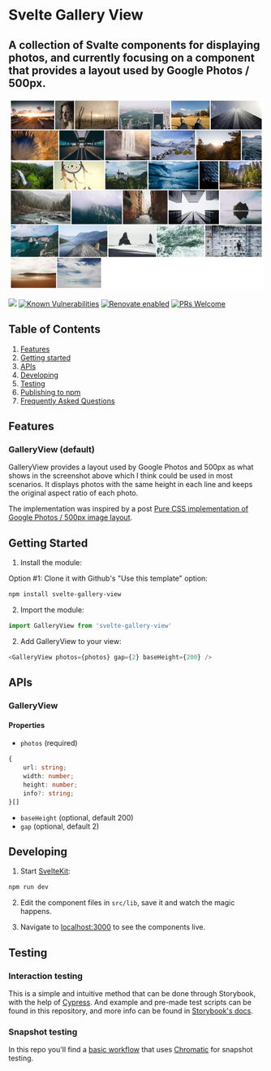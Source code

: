 # Svelte Gallery View

## A collection of Svalte components for displaying photos, and currently focusing on a component that provides a layout used by Google Photos / 500px.

![Screenshot](/public/screenshot.jpeg?raw=true "Screenshot")

[![](https://github.com/leiwan5/svelte-gallery-view/workflows/Node%20CI/badge.svg)](https://github.com/leiwan5/svelte-gallery-view/actions?query=workflow%3A%22Node+CI%22)
[![Known Vulnerabilities](https://snyk.io/test/github/leiwan5/svelte-gallery-view/badge.svg)](https://snyk.io/test/github/leiwan5/svelte-gallery-view)
[![Renovate enabled](https://img.shields.io/badge/renovate-enabled-brightgreen.svg)](https://renovatebot.com/)
[![PRs Welcome](https://img.shields.io/badge/PRs-welcome-brightgreen.svg)](http://makeapullrequest.com)

## Table of Contents

1. [Features](#features)
1. [Getting started](#getting-started)
1. [APIs](#apis)
1. [Developing](#developing)
1. [Testing](#testing)
1. [Publishing to npm](#publishing-to-npm)
1. [Frequently Asked Questions](#frequently-asked-questions)

## Features

### GalleryView (default)

GalleryView provides a layout used by Google Photos and 500px as what shows in the screenshot above which I think could be used in most scenarios. It displays photos with the same height in each line and keeps the original aspect ratio of each photo.

The implementation was inspired by a post [Pure CSS implementation of Google Photos / 500px image layout](https://github.com/xieranmaya/blog/issues/6).

## Getting Started

1. Install the module:

Option #1: Clone it with Github's "Use this template" option:

```bash
npm install svelte-gallery-view
```

2. Import the module:

```javascript
import GalleryView from 'svelte-gallery-view'
```

2. Add GalleryView to your view:

```javascript
<GalleryView photos={photos} gap={2} baseHeight={200} />
```

## APIs

### GalleryView

#### Properties

- `photos` (required)

```typescript
{
    url: string;
    width: number;
    height: number;
    info?: string;
}[]
```

- `baseHeight` (optional, default 200)
- `gap` (optional, default 2)

## Developing

1. Start [SvelteKit](https://kit.svelte.dev/):

```bash
npm run dev
```

2. Edit the component files in `src/lib`, save it and watch the magic happens.

3. Navigate to [localhost:3000](http://localhost:3000) to see the components live.

## Testing

### Interaction testing

This is a simple and intuitive method that can be done through Storybook, with the help of [Cypress](https://cypress.io).
And example and pre-made test scripts can be found in this repository, and more info can be found in [Storybook's docs](https://storybook.js.org/docs/svelte/workflows/interaction-testing).

### Snapshot testing

In this repo you'll find a [basic workflow](.github/chromatic.yml) that uses [Chromatic](https://www.chromatic.com/) for snapshot testing.

